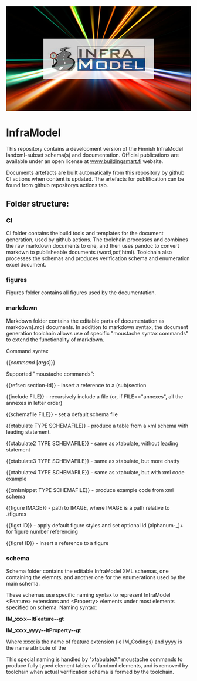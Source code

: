 ![InfraModel logo](/figures/inframodel-cover.jpg "InfraModel logo")

# InfraModel
This repository contains a development version of the Finnish InfraModel landxml-subset schema(s) and documentation. Official publications are available under an open license at www.buildingsmart.fi website.

Documents artefacts are built automatically from this repository by github CI actions when content is updated. The artefacts for publification can be found from github repositorys actions tab. 

## Folder structure:

### CI
CI folder contains the build tools and templates for the document generation, used by github actions. The toolchain processes and combines the raw markdown documents to one, and then uses pandoc to convert markdwn to publisheable documents (word,pdf,html). Toolchain also processes the schemas and produces verification schema and enumeration excel document.

### figures
Figures folder contains all figures used by the documentation.

### markdown
Markdown folder contains the editable parts of documentation as markdown(.md) documents. In addition to markdown syntax, the document generation toolchain allows use of specific "moustache syntax commands" to extend the functionality of markdown.

Command syntax

{{*command* [*args*]}}

Supported "moustache commands":
  
  {{refsec section-id}}          - insert a reference to a (sub)section
  
  {{include FILE}}               - recursively include a file (or, if FILE=="annexes", all the annexes in letter order)
  
  {{schemafile FILE}}            - set a default schema file
  
  {{xtabulate TYPE SCHEMAFILE}}  - produce a table from a xml schema with leading statement.
  
  {{xtabulate2 TYPE SCHEMAFILE}} - same as xtabulate, without leading statement
  
  {{xtabulate3 TYPE SCHEMAFILE}} - same as xtabulate, but more chatty
  
  {{xtabulate4 TYPE SCHEMAFILE}} - same as xtabulate, but with xml code example
  
  {{xmlsnippet TYPE SCHEMAFILE}} - produce example code from xml schema
  
  {{figure IMAGE}}               - path to IMAGE, where IMAGE is a path relative to ./figures
 
  {{figst ID}}                   - apply default figure styles and set optional id (alphanum-_)+ for figure number referencing
  
  {{figref ID}}                  - insert a reference to a figure
  
### schema
Schema folder contains the editable InfraModel XML schemas, one containing the elemnts, and another one for the enumerations used by the main schema. 

These schemas use specific naming syntax to represent InfraModel \<Feature> extensions and \<Property> elements under most elements specified on schema. 
Naming syntax:

**IM_xxxx--ltFeature--gt**

**IM_xxxx_yyyy--ltProperty--gt**

Where xxxx is the name of feature extension (ie IM_Codings) and yyyy is the name attribute of the 

This special naming is handled by "xtabulateX" moustache commands to produce fully typed element tables of landxml elements, and is removed by toolchain when actual verification schema is formed by the toolchain. 




